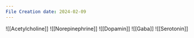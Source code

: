 ```yaml
---
File Creation date: 2024-02-09
---
```



![[Acetylcholine]]
![[Norepinephrine]]
![[Dopamin]]
![[Gaba]]
![[Serotonin]]
